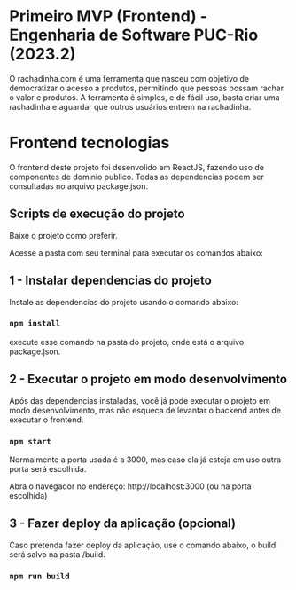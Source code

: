 # Primeiro MVP (Frontend) - Engenharia de Software PUC-Rio (2023.2)

O rachadinha.com é uma ferramenta que nasceu com objetivo de democratizar o acesso a produtos, permitindo que pessoas possam rachar o valor e produtos. A ferramenta é simples, e de fácil uso, basta criar uma rachadinha e aguardar que outros usuários entrem na rachadinha.


# Frontend tecnologias

O frontend deste projeto foi desenvolido em ReactJS, fazendo uso de componentes de dominio publico. Todas as dependencias podem ser consultadas no arquivo package.json.

## Scripts de execução do projeto

Baixe o projeto como preferir.

Acesse a pasta com seu terminal para executar os comandos abaixo:

## 1 - Instalar dependencias do projeto
Instale as dependencias do projeto usando o comando abaixo:

### `npm install`

execute esse comando na pasta do projeto, onde está o arquivo package.json.


## 2 - Executar o projeto em modo desenvolvimento
Após das dependencias instaladas, você já pode executar o projeto em modo desenvolvimento, mas não esqueca de levantar o backend antes de executar o frontend.

### `npm start`

Normalmente a porta usada é a 3000, mas caso ela já esteja em uso outra porta será escolhida.

Abra o navegador no endereço: http://localhost:3000 (ou na porta escolhida)



## 3 - Fazer deploy da aplicação (opcional)
Caso pretenda fazer deploy da aplicação, use o comando abaixo, o build será salvo na pasta /build.

### `npm run build`




